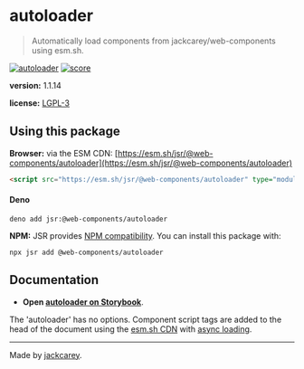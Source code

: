 # autoloader

> Automatically load components from jackcarey/web-components using esm.sh.

[![autoloader](https://jsr.io/badges/@web-components/autoloader)](https://jsr.io/@web-components/autoloader) [![score](https://jsr.io/badges/@web-components/autoloader/score)](https://jsr.io/@web-components/autoloader/score)

**version:** 1.1.14

**license:** [LGPL-3](./LICENSE.md)

## Using this package

**Browser:** via the ESM CDN: [https://esm.sh/jsr/@web-components/autoloader](https://esm.sh/jsr/@web-components/autoloader) 

```html
<script src="https://esm.sh/jsr/@web-components/autoloader" type="module"></script>
```

#### Deno

```
deno add jsr:@web-components/autoloader
```

**NPM:** JSR provides [NPM compatibility](https://jsr.io/docs/npm-compatibility). You can install this package with:

```
npx jsr add @web-components/autoloader
```

## Documentation

- **Open [autoloader on Storybook](https://jackcarey.co.uk/web-components/storybook-static/?path=/docs/utilities-autoloader)**.

The 'autoloader' has no options. Component script tags are added to the head of the document using the [esm.sh CDN](https://esm.sh/) with [async loading](https://developer.mozilla.org/en-US/docs/Web/API/HTMLScriptElement/async).


---

Made by [jackcarey](https://jackcarey.co.uk).
